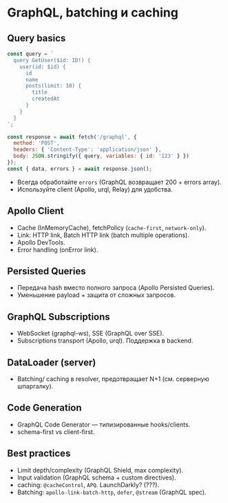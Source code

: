 # GraphQL, batching и caching

## Query basics
```js
const query = `
  query GetUser($id: ID!) {
    user(id: $id) {
      id
      name
      posts(limit: 10) {
        title
        createdAt
      }
    }
  }
`;

const response = await fetch('/graphql', {
  method: 'POST',
  headers: { 'Content-Type': 'application/json' },
  body: JSON.stringify({ query, variables: { id: '123' } })
});
const { data, errors } = await response.json();
```
- Всегда обработайте `errors` (GraphQL возвращает 200 + errors array).
- Используйте client (Apollo, urql, Relay) для удобства.

## Apollo Client
- Cache (InMemoryCache), fetchPolicy (`cache-first`, `network-only`).
- Link: HTTP link, Batch HTTP link (batch multiple operations).
- Apollo DevTools.
- Error handling (onError link).

## Persisted Queries
- Передача hash вместо полного запроса (Apollo Persisted Queries).
- Уменьшение payload + защита от сложных запросов.

## GraphQL Subscriptions
- WebSocket (graphql-ws), SSE (GraphQL over SSE).
- Subscriptions transport (Apollo, urql). Поддержка в backend.

## DataLoader (server)
- Batching/ caching в resolver, предотвращает N+1 (см. серверную шпаргалку).

## Code Generation
- GraphQL Code Generator — типизированные hooks/clients.
- schema-first vs client-first.

## Best practices
- Limit depth/complexity (GraphQL Shield, max complexity).
- Input validation (GraphQL schema + custom directives).
- caching: `@cacheControl`, `APQ`. LaunchDarkly? (???). 
- Batching: `apollo-link-batch-http`, `defer`, `@stream` (GraphQL spec).

